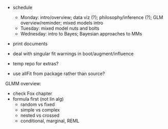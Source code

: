 
- schedule
    - Monday: intro/overview; data viz (?); philosophy/inference (?); GLM overview/reminder; mixed models intro
    - Tuesday: mixed model nuts and bolts
    - Wednesday: intro to Bayes; Bayesian approaches to MMs
- print documents

- deal with singular fit warnings in boot/augment/influence
- temp repo for extras?
- use allFit from package rather than source?

GLMM overview:

- check Fox chapter
- formula first (not lin alg)
   - random vs fixed
   - simple vs complex
   - nested vs crossed
   - conditional, marginal, REML
 
